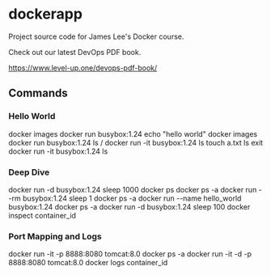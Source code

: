 # dockerapp
Project source code for James Lee's Docker course.

Check out our latest DevOps PDF book.

https://www.level-up.one/devops-pdf-book/

## Commands

### Hello World
docker images
docker run busybox:1.24 echo "hello world"
docker images
docker run busybox:1.24 ls /
docker run -it busybox:1.24
    ls
    touch a.txt
    ls
    exit
docker run -it busybox:1.24
    ls

### Deep Dive
docker run -d busybox:1.24 sleep 1000
docker ps
docker ps -a
docker run --rm busybox:1.24 sleep 1
docker ps -a
docker run --name hello_world busybox:1.24
docker ps -a
docker run -d busybox:1.24 sleep 100
docker inspect container_id

### Port Mapping and Logs
docker run -it -p 8888:8080 tomcat:8.0
docker ps -a
docker run -it -d -p 8888:8080 tomcat:8.0
docker logs container_id

